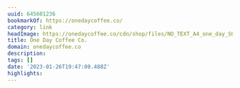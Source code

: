 ```yaml
---
uuid: 645601236
bookmarkOf: https://onedaycoffee.co/
category: link
headImage: https://onedaycoffee.co/cdn/shop/files/NO_TEXT_A4_one_day_SQUARE.png?v=1667609594
title: One Day Coffee Co.
domain: onedaycoffee.co
description:
tags: []
date: '2023-01-26T19:47:00.488Z'
highlights:
---
```



